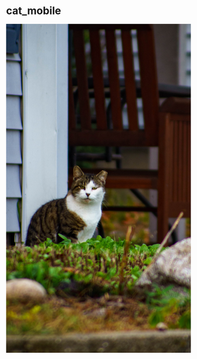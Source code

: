 # cat_mobile

<a href="Barron_241001_0149_Edit.jpg"><img alt="Barron_241001_0149_Edit" src="Barron_241001_0149_Edit.jpg"></a>


